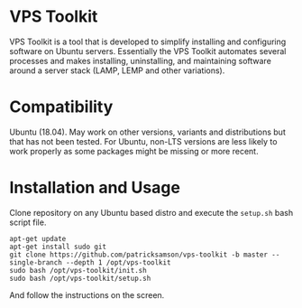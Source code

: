 # VPS Toolkit
VPS Toolkit is a tool that is developed to simplify installing and configuring software on Ubuntu servers. Essentially the VPS Toolkit automates several processes and makes installing, uninstalling, and maintaining software around a server stack (LAMP, LEMP and other variations).

# Compatibility
Ubuntu (18.04). May work on other versions, variants and distributions but that has not been tested.
For Ubuntu, non-LTS versions are less likely to work properly as some packages might be missing or more recent.

# Installation and Usage
Clone repository on any Ubuntu based distro and execute the `setup.sh` bash script file.
```shell
apt-get update
apt-get install sudo git
git clone https://github.com/patricksamson/vps-toolkit -b master --single-branch --depth 1 /opt/vps-toolkit
sudo bash /opt/vps-toolkit/init.sh
sudo bash /opt/vps-toolkit/setup.sh
```
And follow the instructions on the screen.
